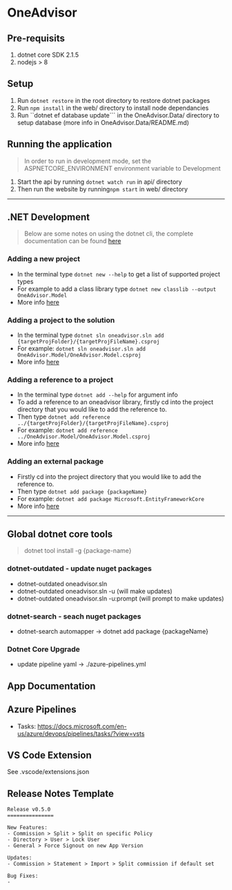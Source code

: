 # OneAdvisor

## Pre-requisits

1. dotnet core SDK 2.1.5
1. nodejs > 8

## Setup

1. Run `dotnet restore` in the root directory to restore dotnet packages
1. Run `npm install` in the web/ directory to install node dependancies
1. Run ``dotnet ef database update``` in the OneAdvisor.Data/ directory to setup database (more info in OneAdvisor.Data/README.md)

## Running the application

> In order to run in development mode, set the ASPNETCORE_ENVIRONMENT environment variable to Development

1. Start the api by running `dotnet watch run` in api/ directory
1. Then run the website by running`npm start` in web/ directory

---

## .NET Development

> Below are some notes on using the dotnet cli, the complete documentation can be found [here](https://docs.microsoft.com/en-us/dotnet/core/tools/index?tabs=netcore2x)

### Adding a new project

-   In the terminal type `dotnet new --help` to get a list of supported project types
-   For example to add a class library type `dotnet new classlib --output OneAdvisor.Model`
-   More info [here](https://docs.microsoft.com/en-us/dotnet/core/tools/dotnet-new?tabs=netcore21)

### Adding a project to the solution

-   In the terminal type `dotnet sln oneadvisor.sln add {targetProjFolder}/{targetProjFileName}.csproj`
-   For example: `dotnet sln oneadvisor.sln add OneAdvisor.Model/OneAdvisor.Model.csproj`
-   More info [here](https://docs.microsoft.com/en-us/dotnet/core/tools/dotnet-sln)

### Adding a reference to a project

-   In the terminal type `dotnet add --help` for argument info
-   To add a reference to an oneadvisor library, firstly cd into the project directory that you would like to add the reference to.
-   Then type `dotnet add reference ../{targetProjFolder}/{targetProjFileName}.csproj`
-   For example: `dotnet add reference ../OneAdvisor.Model/OneAdvisor.Model.csproj`
-   More info [here](https://docs.microsoft.com/en-us/dotnet/core/tools/dotnet-add-reference)

### Adding an external package

-   Firstly cd into the project directory that you would like to add the reference to.
-   Then type `dotnet add package {packageName}`
-   For example: `dotnet add package Microsoft.EntityFrameworkCore`
-   More info [here](https://docs.microsoft.com/en-us/dotnet/core/tools/dotnet-add-package)

---

## Global dotnet core tools

> dotnet tool install -g {package-name}

### dotnet-outdated - update nuget packages

-   dotnet-outdated oneadvisor.sln
-   dotnet-outdated oneadvisor.sln -u (will make updates)
-   dotnet-outdated oneadvisor.sln -u:prompt (will prompt to make updates)

### dotnet-search - seach nuget packages

-   dotnet-search automapper
    -> dotnet add package {packageName}

### Dotnet Core Upgrade

-   update pipeline yaml -> ./azure-pipelines.yml

## App Documentation

## Azure Pipelines

-   Tasks: https://docs.microsoft.com/en-us/azure/devops/pipelines/tasks/?view=vsts

## VS Code Extension

See .vscode/extensions.json

## Release Notes Template

```
Release v0.5.0
===============

New Features:
- Commission > Split > Split on specific Policy
- Directory > User > Lock User
- General > Force Signout on new App Version

Updates:
- Commission > Statement > Import > Split commission if default set

Bug Fixes:
-
```
